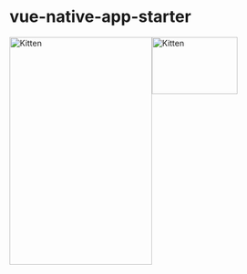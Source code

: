 # vue-native-app-starter

<img src="https://gyazo.com/eb5c5741b6a9a16c692170a41a49c858.png" style="float:left" alt="Kitten"
	title="A cute kitten" width="250" height="400" />


<img src="https://gyazo.com/eb5c5741b6a9a16c692170a41a49c858.png" style="float:left" alt="Kitten"
	title="A cute kitten" width="150" height="100" />

